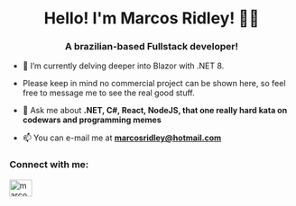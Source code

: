 <h1 align="center">Hello! I'm Marcos Ridley! 👨‍💻</h1>
<h3 align="center">A brazilian-based Fullstack developer!</h3>

- 🔭 I’m currently delving deeper into Blazor with .NET 8.

- Please keep in mind no commercial project can be shown here, so feel free to message me to see the real good stuff.

- 💬 Ask me about **.NET, C#, React, NodeJS, that one really hard kata on codewars and programming memes**

- 📫 You can e-mail me at **marcosridley@hotmail.com**

<h3 align="left">Connect with me:</h3>
<p align="left">
<a href="https://linkedin.com/in/marcosridley" target="blank"><img align="center" src="https://raw.githubusercontent.com/rahuldkjain/github-profile-readme-generator/master/src/images/icons/Social/linked-in-alt.svg" alt="marcosridley" height="30" width="40" /></a>
</p>
